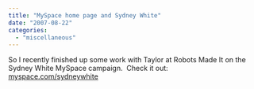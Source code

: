 ```yaml
---
title: "MySpace home page and Sydney White"
date: "2007-08-22"
categories: 
  - "miscellaneous"
---
```


So I recently finished up some work with Taylor at Robots Made It on the Sydney White MySpace campaign.  Check it out:  [myspace.com/sydneywhite](http://www.myspace.com/sydneywhite "Sydney White Myspace")
